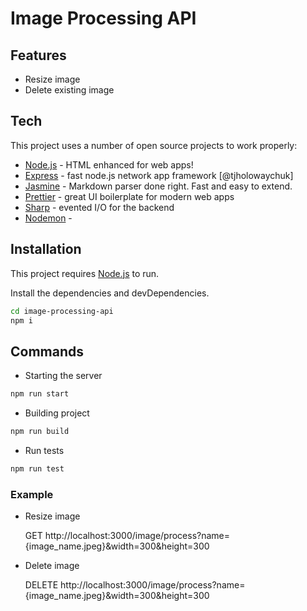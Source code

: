 # Image Processing API

## Features

- Resize image
- Delete existing image

## Tech

This project uses a number of open source projects to work properly:

- [Node.js]() - HTML enhanced for web apps!
- [Express]() - fast node.js network app framework [@tjholowaychuk]
- [Jasmine]() - Markdown parser done right. Fast and easy to extend.
- [Prettier]() - great UI boilerplate for modern web apps
- [Sharp]() - evented I/O for the backend
- [Nodemon]() - 

## Installation

This project requires [Node.js](https://nodejs.org/) to run.

Install the dependencies and devDependencies.

```sh
cd image-processing-api
npm i
```

## Commands
- Starting the server

```sh
npm run start
```

- Building project

```sh
npm run build
```

- Run tests
```sh
npm run test
```

### Example
- Resize image

    GET http://localhost:3000/image/process?name={image_name.jpeg}&width=300&height=300

- Delete image

    DELETE http://localhost:3000/image/process?name={image_name.jpeg}&width=300&height=300